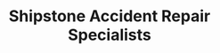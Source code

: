 ---
title: "Shipstone Accident Repair Specialists"
url: /brisbane/shipstone-accident-repair-specialists/
shop: Autowerkstatt
---